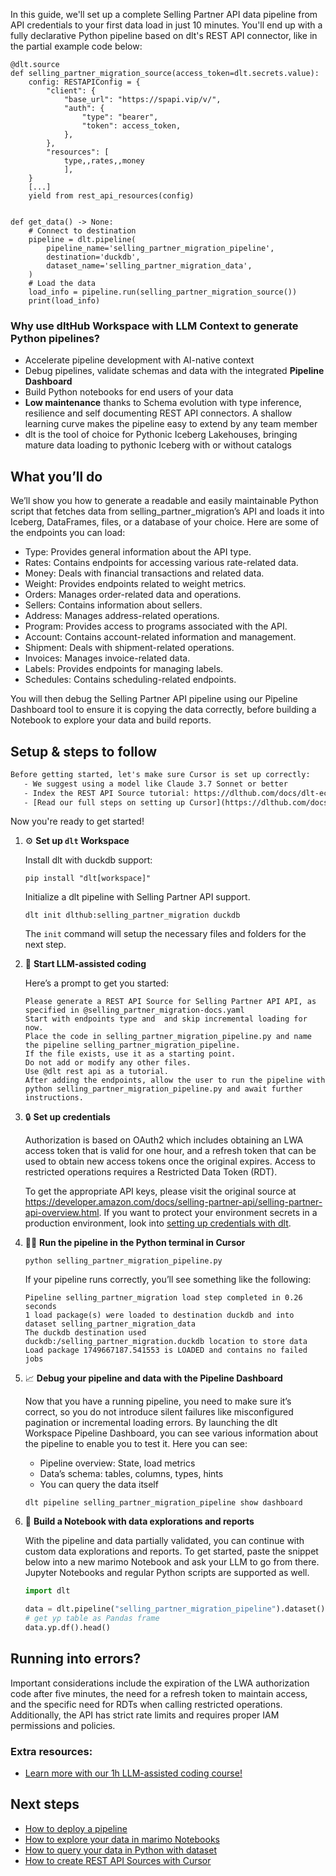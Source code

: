In this guide, we'll set up a complete Selling Partner API data pipeline from API credentials to your first data load in just 10 minutes. You'll end up with a fully declarative Python pipeline based on dlt's REST API connector, like in the partial example code below:

```python-outcome
@dlt.source
def selling_partner_migration_source(access_token=dlt.secrets.value):
    config: RESTAPIConfig = {
        "client": {
            "base_url": "https://spapi.vip/v/",
            "auth": {
                "type": "bearer",
                "token": access_token,
            },
        },
        "resources": [
            type,,rates,,money
            ],
    }
    [...]
    yield from rest_api_resources(config)


def get_data() -> None:
    # Connect to destination
    pipeline = dlt.pipeline(
        pipeline_name='selling_partner_migration_pipeline',
        destination='duckdb',
        dataset_name='selling_partner_migration_data', 
    )
    # Load the data
    load_info = pipeline.run(selling_partner_migration_source())
    print(load_info) 
```

### Why use dltHub Workspace with LLM Context to generate Python pipelines?

- Accelerate pipeline development with AI-native context
- Debug pipelines, validate schemas and data with the integrated **Pipeline Dashboard**
- Build Python notebooks for end users of your data
- **Low maintenance** thanks to Schema evolution with type inference, resilience and self documenting REST API connectors. A shallow learning curve makes the pipeline easy to extend by any team member
- dlt is the tool of choice for Pythonic Iceberg Lakehouses, bringing mature data loading to pythonic Iceberg with or without catalogs

## What you’ll do

We’ll show you how to generate a readable and easily maintainable Python script that fetches data from selling_partner_migration’s API and loads it into Iceberg, DataFrames, files, or a database of your choice. Here are some of the endpoints you can load:

- Type: Provides general information about the API type.
- Rates: Contains endpoints for accessing various rate-related data.
- Money: Deals with financial transactions and related data.
- Weight: Provides endpoints related to weight metrics.
- Orders: Manages order-related data and operations.
- Sellers: Contains information about sellers.
- Address: Manages address-related operations.
- Program: Provides access to programs associated with the API.
- Account: Contains account-related information and management.
- Shipment: Deals with shipment-related operations.
- Invoices: Manages invoice-related data.
- Labels: Provides endpoints for managing labels.
- Schedules: Contains scheduling-related endpoints.

You will then debug the Selling Partner API pipeline using our Pipeline Dashboard tool to ensure it is copying the data correctly, before building a Notebook to explore your data and build reports.

## Setup & steps to follow

```default
Before getting started, let's make sure Cursor is set up correctly:
   - We suggest using a model like Claude 3.7 Sonnet or better
   - Index the REST API Source tutorial: https://dlthub.com/docs/dlt-ecosystem/verified-sources/rest_api/ and add it to context as **@dlt rest api**
   - [Read our full steps on setting up Cursor](https://dlthub.com/docs/dlt-ecosystem/llm-tooling/cursor-restapi#23-configuring-cursor-with-documentation)
```

Now you're ready to get started!

1. ⚙️ **Set up `dlt` Workspace**
    
    Install dlt with duckdb support:
    ```shell
    pip install "dlt[workspace]"
    ```

    Initialize a dlt pipeline with Selling Partner API support.
    ```shell
    dlt init dlthub:selling_partner_migration duckdb
    ```

    The `init` command will setup the necessary files and folders for the next step.
    
2. 🤠 **Start LLM-assisted coding**
    
    Here’s a prompt to get you started:
    
    ```prompt
    Please generate a REST API Source for Selling Partner API API, as specified in @selling_partner_migration-docs.yaml 
    Start with endpoints type and  and skip incremental loading for now. 
    Place the code in selling_partner_migration_pipeline.py and name the pipeline selling_partner_migration_pipeline. 
    If the file exists, use it as a starting point. 
    Do not add or modify any other files. 
    Use @dlt rest api as a tutorial. 
    After adding the endpoints, allow the user to run the pipeline with python selling_partner_migration_pipeline.py and await further instructions.
    ```

    
3. 🔒 **Set up credentials** 
    
    Authorization is based on OAuth2 which includes obtaining an LWA access token that is valid for one hour, and a refresh token that can be used to obtain new access tokens once the original expires. Access to restricted operations requires a Restricted Data Token (RDT).
    
    To get the appropriate API keys, please visit the original source at https://developer.amazon.com/docs/selling-partner-api/selling-partner-api-overview.html.
    If you want to protect your environment secrets in a production environment, look into [setting up credentials with dlt](https://dlthub.com/docs/walkthroughs/add_credentials).
    
4. 🏃‍♀️ **Run the pipeline in the Python terminal in Cursor**
    
    ```shell
    python selling_partner_migration_pipeline.py
    ```
    
    If your pipeline runs correctly, you’ll see something like the following:
    
    ```shell
    Pipeline selling_partner_migration load step completed in 0.26 seconds
    1 load package(s) were loaded to destination duckdb and into dataset selling_partner_migration_data
    The duckdb destination used duckdb:/selling_partner_migration.duckdb location to store data
    Load package 1749667187.541553 is LOADED and contains no failed jobs
    ```
    
5. 📈 **Debug your pipeline and data with the Pipeline Dashboard**

    Now that you have a running pipeline, you need to make sure it’s correct, so you do not introduce silent failures like misconfigured pagination or incremental loading errors. By launching the dlt Workspace Pipeline Dashboard, you can see various information about the pipeline to enable you to test it. Here you can see:
    - Pipeline overview: State, load metrics
    - Data’s schema: tables, columns, types, hints
    - You can query the data itself
    
    ```shell
    dlt pipeline selling_partner_migration_pipeline show dashboard
    ```
    
6. 🐍 **Build a Notebook with data explorations and reports**

    With the pipeline and data partially validated, you can continue with custom data explorations and reports. To get started, paste the snippet below into a new marimo Notebook and ask your LLM to go from there. Jupyter Notebooks and regular Python scripts are supported as well.

    
    ```python
    import dlt

   data = dlt.pipeline("selling_partner_migration_pipeline").dataset()
   # get yp table as Pandas frame
   data.yp.df().head()
    ```

## Running into errors?

Important considerations include the expiration of the LWA authorization code after five minutes, the need for a refresh token to maintain access, and the specific need for RDTs when calling restricted operations. Additionally, the API has strict rate limits and requires proper IAM permissions and policies.

### Extra resources:

- [Learn more with our 1h LLM-assisted coding course!](https://www.youtube.com/watch?v=GGid70rnJuM)

## Next steps

- [How to deploy a pipeline](https://dlthub.com/docs/walkthroughs/deploy-a-pipeline)
- [How to explore your data in marimo Notebooks](https://dlthub.com/docs/general-usage/dataset-access/marimo)
- [How to query your data in Python with dataset](https://dlthub.com/docs/general-usage/dataset-access/dataset)
- [How to create REST API Sources with Cursor](https://dlthub.com/docs/dlt-ecosystem/llm-tooling/cursor-restapi)
